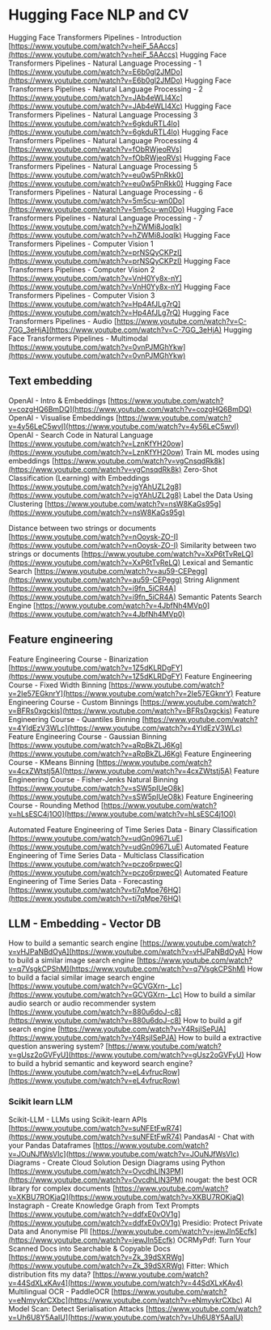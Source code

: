 

# Hugging Face NLP and CV

Hugging Face Transformers Pipelines - Introduction
[https://www.youtube.com/watch?v=heiF_5AAccs](https://www.youtube.com/watch?v=heiF_5AAccs)
Hugging Face Transformers Pipelines - Natural Language Processing - 1
[https://www.youtube.com/watch?v=E6b0gl2JMDo](https://www.youtube.com/watch?v=E6b0gl2JMDo)
Hugging Face Transformers Pipelines - Natural Language Processing - 2
[https://www.youtube.com/watch?v=JAb4eWLI4Xc](https://www.youtube.com/watch?v=JAb4eWLI4Xc)
Hugging Face Transformers Pipelines - Natural Language Processing 3
[https://www.youtube.com/watch?v=6gkduRTL4lo](https://www.youtube.com/watch?v=6gkduRTL4lo)
Hugging Face Transformers Pipelines - Natural Language Processing 4
[https://www.youtube.com/watch?v=fObRWjeoRVs](https://www.youtube.com/watch?v=fObRWjeoRVs)
Hugging Face Transformers Pipelines - Natural Language Processing 5
[https://www.youtube.com/watch?v=eu0w5PnRkk0](https://www.youtube.com/watch?v=eu0w5PnRkk0)
Hugging Face Transformers Pipelines - Natural Language Processing - 6
[https://www.youtube.com/watch?v=5m5cu-wn0Do](https://www.youtube.com/watch?v=5m5cu-wn0Do)
Hugging Face Transformers Pipelines - Natural Language Processing - 7
[https://www.youtube.com/watch?v=hZWMi8JoqIk](https://www.youtube.com/watch?v=hZWMi8JoqIk)
Hugging Face Transformers Pipelines - Computer Vision 1
[https://www.youtube.com/watch?v=prNSQyCKPzI](https://www.youtube.com/watch?v=prNSQyCKPzI)
Hugging Face Transformers Pipelines - Computer Vision 2
[https://www.youtube.com/watch?v=VnH0Yy8x-nY](https://www.youtube.com/watch?v=VnH0Yy8x-nY)
Hugging Face Transformers Pipelines - Computer Vision 3
[https://www.youtube.com/watch?v=Hp4AfJLg7rQ](https://www.youtube.com/watch?v=Hp4AfJLg7rQ)
Hugging Face Transformers Pipelines - Audio
[https://www.youtube.com/watch?v=C-7GG_3eHjA](https://www.youtube.com/watch?v=C-7GG_3eHjA)
Hugging Face Transformers Pipelines - Multimodal
[https://www.youtube.com/watch?v=0vnPJMGhYkw](https://www.youtube.com/watch?v=0vnPJMGhYkw)


## Text embedding 

OpenAI - Intro & Embeddings
[https://www.youtube.com/watch?v=cozgHQ6BmDQ](https://www.youtube.com/watch?v=cozgHQ6BmDQ)
OpenAI - Visualise Embeddings
[https://www.youtube.com/watch?v=4y56LeC5wvI](https://www.youtube.com/watch?v=4y56LeC5wvI)
OpenAI - Search Code in Natural Language
[https://www.youtube.com/watch?v=LznKfYH20ow](https://www.youtube.com/watch?v=LznKfYH20ow)
Train ML modes using embeddings
[https://www.youtube.com/watch?v=vgCnsqdRk8k](https://www.youtube.com/watch?v=vgCnsqdRk8k)
Zero-Shot Classification (Learning) with Embeddings
[https://www.youtube.com/watch?v=jgYAhUZL2g8](https://www.youtube.com/watch?v=jgYAhUZL2g8)
Label the Data Using Clustering
[https://www.youtube.com/watch?v=nsW8KaGs95g](https://www.youtube.com/watch?v=nsW8KaGs95g)

Distance between two strings or documents
[https://www.youtube.com/watch?v=nOoysk-ZO-I](https://www.youtube.com/watch?v=nOoysk-ZO-I)
Similarity between two strings or documents
[https://www.youtube.com/watch?v=XxP6tTvReLQ](https://www.youtube.com/watch?v=XxP6tTvReLQ)
Lexical and Semantic Search
[https://www.youtube.com/watch?v=au59-CEPegg](https://www.youtube.com/watch?v=au59-CEPegg)
String Alignment
[https://www.youtube.com/watch?v=i9fn_5iCR4A](https://www.youtube.com/watch?v=i9fn_5iCR4A)
Semantic Patents Search Engine
[https://www.youtube.com/watch?v=4JbfNh4MVp0](https://www.youtube.com/watch?v=4JbfNh4MVp0)

## Feature engineering 

Feature Engineering Course - Binarization
[https://www.youtube.com/watch?v=1Z5dKLRDgFY](https://www.youtube.com/watch?v=1Z5dKLRDgFY)
Feature Engineering Course - Fixed Width Binning
[https://www.youtube.com/watch?v=2Ie57EGknrY](https://www.youtube.com/watch?v=2Ie57EGknrY)
Feature Engineering Course - Custom Binnings
[https://www.youtube.com/watch?v=BFRs0xgckis](https://www.youtube.com/watch?v=BFRs0xgckis)
Feature Engineering Course - Quantiles Binning
[https://www.youtube.com/watch?v=4YIdEzV3WLc](https://www.youtube.com/watch?v=4YIdEzV3WLc)
Feature Engineering Course - Gaussian  Binning
[https://www.youtube.com/watch?v=aRpBkZLJ6Kg](https://www.youtube.com/watch?v=aRpBkZLJ6Kg)
Feature Engineering Course - KMeans Binning
[https://www.youtube.com/watch?v=4cxZWtstj5A](https://www.youtube.com/watch?v=4cxZWtstj5A)
Feature Engineering Course - Fisher-Jenks Natural Binning
[https://www.youtube.com/watch?v=sSW5pIUeO8k](https://www.youtube.com/watch?v=sSW5pIUeO8k)
Feature Engineering Course - Rounding Method
[https://www.youtube.com/watch?v=hLsESC4j1O0](https://www.youtube.com/watch?v=hLsESC4j1O0) 

Automated Feature Engineering of Time Series Data - Binary Classification
[https://www.youtube.com/watch?v=udGn0967LuE](https://www.youtube.com/watch?v=udGn0967LuE)
Automated Feature Engineering of Time Series Data - Multiclass Classification
[https://www.youtube.com/watch?v=pczo6rpwecQ](https://www.youtube.com/watch?v=pczo6rpwecQ)
Automated Feature Engineering of Time Series Data - Forecasting
[https://www.youtube.com/watch?v=ti7qMpe76HQ](https://www.youtube.com/watch?v=ti7qMpe76HQ)

## LLM - Embedding - Vector DB

How to build a semantic search engine
[https://www.youtube.com/watch?v=vHJPaNBdOyA](https://www.youtube.com/watch?v=vHJPaNBdOyA)
How to build a similar image search engine
[https://www.youtube.com/watch?v=q7VsgkCPShM](https://www.youtube.com/watch?v=q7VsgkCPShM)
How to build a facial similar image search engine
[https://www.youtube.com/watch?v=GCVGXrn-_Lc](https://www.youtube.com/watch?v=GCVGXrn-_Lc)
How to build a similar audio search or audio recommender system
[https://www.youtube.com/watch?v=880u6doJ-c8](https://www.youtube.com/watch?v=880u6doJ-c8)
How to build a gif search engine
[https://www.youtube.com/watch?v=Y4RsjISePJA](https://www.youtube.com/watch?v=Y4RsjISePJA)
How to build a extractive question answering system?
[https://www.youtube.com/watch?v=gUsz2oGVFyU](https://www.youtube.com/watch?v=gUsz2oGVFyU)
How to build a  hybrid semantic and keyword search engine?
[https://www.youtube.com/watch?v=eL4vfrucRow](https://www.youtube.com/watch?v=eL4vfrucRow)

### Scikit learn LLM

Scikit-LLM -  LLMs  using Scikit-learn APIs
[https://www.youtube.com/watch?v=suNFEtFwR74](https://www.youtube.com/watch?v=suNFEtFwR74)
PandasAI - Chat with your Pandas Dataframes
[https://www.youtube.com/watch?v=JOuNJfWsVIc](https://www.youtube.com/watch?v=JOuNJfWsVIc)
Diagrams - Create Cloud Solution Design Diagrams using Python
[https://www.youtube.com/watch?v=OvcdhLIN3PM](https://www.youtube.com/watch?v=OvcdhLIN3PM)
nougat: the best OCR library for complex documents
[https://www.youtube.com/watch?v=XKBU7ROKjaQ](https://www.youtube.com/watch?v=XKBU7ROKjaQ)
Instagraph - Create Knowledge Graph from Text Prompts
[https://www.youtube.com/watch?v=ddfxE0vOV1g](https://www.youtube.com/watch?v=ddfxE0vOV1g)
Presidio: Protect Private Data and Anonymise PII
[https://www.youtube.com/watch?v=jewJIn5Ecfk](https://www.youtube.com/watch?v=jewJIn5Ecfk)
OCRMyPdf: Turn Your Scanned Docs into Searchable & Copyable Docs
[https://www.youtube.com/watch?v=Zk_39dSXRWg](https://www.youtube.com/watch?v=Zk_39dSXRWg)
Fitter: Which distribution fits my data?
[https://www.youtube.com/watch?v=44SdXLxKAv4](https://www.youtube.com/watch?v=44SdXLxKAv4)
Multilingual OCR - PaddleOCR
[https://www.youtube.com/watch?v=eNmyykrCXbc](https://www.youtube.com/watch?v=eNmyykrCXbc)
AI Model Scan: Detect Serialisation Attacks
[https://www.youtube.com/watch?v=Uh6U8Y5AaIU](https://www.youtube.com/watch?v=Uh6U8Y5AaIU)
